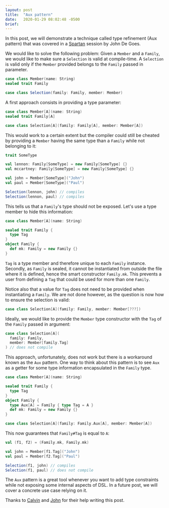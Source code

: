 ```yaml
---
layout: post
title:  "Aux pattern"
date:   2020-01-29 08:02:48 -0500
brief: 
---
```


In this post, we will demonstrate a technique called type refinement (Aux pattern) that was covered in a [Spartan](https://www.patreon.com/jdegoes) session by John De Goes.

 We would like to solve the following problem: Given a `Member` and a `Family`, we would like to make sure a `Selection` is valid at compile-time. A `Selection` is valid only if the `Member` provided belongs to the `Family` passed in parameter.
```scala
case class Member(name: String)
sealed trait Family

case class Selection(family: Family, member: Member)
```
A first approach consists in providing a type parameter:
```scala
case class Member[A](name: String)
sealed trait Family[A]

case class Selection[A](family: Family[A], member: Member[A])
```
This would work to a certain extent but the compiler could still be cheated by providing a `Member` having the same type than a `Family` while not belonging to it:
```scala
trait SomeType

val lennon: Family[SomeType] = new Family[SomeType] {}
val mccartney: Family[SomeType] = new Family[SomeType] {}

val john = Member[SomeType]("John")
val paul = Member[SomeType]("Paul")

Selection(lennon, john) // compiles
Selection(lennon, paul) // compiles
```
This tells us that a `Family`'s type should not be exposed. Let's use a type member to hide this information:
```scala
case class Member[A](name: String)

sealed trait Family {
  type Tag
}
object Family {
  def mk: Family = new Family {}
}
```
`Tag` is a type member and therefore unique to each `Family` instance. Secondly, as `Family` is sealed, it cannot be instantiated from outside the file where it is defined, hence the smart constructor `Family.mk`. This prevents a user from defining a `Tag` that could be used for more than one `Family`.

Notice also that a value for `Tag` does not need to be provided when instantiating a `Family`. We are not done however, as the question is now how to ensure the selection is valid:
```scala
case class Selection[A](family: Family, member: Member[???])
```
Ideally, we would like to provide the `Member` type constructor with the `Tag` of the `Family` passed in argument:
```scala
case class Selection[A](
  family: Family, 
  member: Member[family.Tag]
) // does not compile
```
This approach, unfortunately, does not work but there is a workaround known as the `Aux` pattern. One way to think about this pattern is to see `Aux` as a getter for some type information encapsulated in the `Family` type. 
```scala
case class Member[A](name: String)

sealed trait Family {
  type Tag
}
object Family {
  type Aux[A] = Family { type Tag = A }
  def mk: Family = new Family {}
}

case class Selection[A](family: Family.Aux[A], member: Member[A])
```
This now guarantees that `Family#Tag` is equal to `A`:
```scala
val (f1, f2) = (Family.mk, Family.mk)

val john = Member[f1.Tag]("John")
val paul = Member[f2.Tag]("Paul")

Selection(f1, john) // compiles
Selection(f1, paul) // does not compile
```
The `Aux` pattern is a great tool whenever you want to add type constraints while not exposing some internal aspects of DSL. In a future post, we will cover a concrete use case relying on it.

Thanks to [Calvin](https://github.com/calvinlfer) and [John](https://github.com/jdegoes) for their help writing this post.
